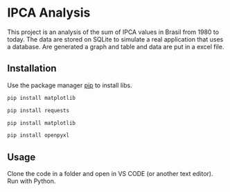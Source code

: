 # IPCA Analysis

This project is an analysis of the sum of IPCA values in Brasil from 1980 to today. The data are stored on SQLite to simulate a real application that uses a database. Are generated a graph and table and data are put in a excel file.

## Installation

Use the package manager [pip](https://pip.pypa.io/en/stable/) to install libs.


```bash
pip install matplotlib
```
```bash
pip install requests
```
```bash
pip install matplotlib
```
```bash
pip install openpyxl
```

## Usage

Clone the code in a folder and open in VS CODE (or another text editor). Run with Python. 
